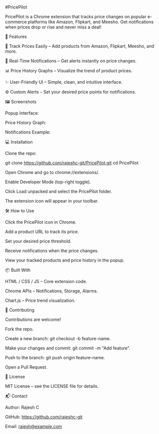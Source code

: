 #PricePilot

PricePilot is a Chrome extension that tracks price changes on popular e-commerce platforms like Amazon, Flipkart, and Meesho. Get notifications when prices drop or rise and never miss a deal!

🌟 Features

🚀 Track Prices Easily – Add products from Amazon, Flipkart, Meesho, and more.

🔔 Real-Time Notifications – Get alerts instantly on price changes.

📊 Price History Graphs – Visualize the trend of product prices.

✨ User-Friendly UI – Simple, clean, and intuitive interface.

⚙️ Custom Alerts – Set your desired price points for notifications.

🖼️ Screenshots

Popup Interface:


Price History Graph:


Notifications Example:


💻 Installation

Clone the repo:

git clone https://github.com/rajeshc-git/PricePilot.git
cd PricePilot


Open Chrome and go to chrome://extensions/.

Enable Developer Mode (top-right toggle).

Click Load unpacked and select the PricePilot folder.

The extension icon will appear in your toolbar.

🛠️ How to Use

Click the PricePilot icon in Chrome.

Add a product URL to track its price.

Set your desired price threshold.

Receive notifications when the price changes.

View your tracked products and price history in the popup.

📦 Built With

HTML / CSS / JS – Core extension code.

Chrome APIs – Notifications, Storage, Alarms.

Chart.js – Price trend visualization.

🤝 Contributing

Contributions are welcome!

Fork the repo.

Create a new branch: git checkout -b feature-name.

Make your changes and commit: git commit -m "Add feature".

Push to the branch: git push origin feature-name.

Open a Pull Request.

📄 License

MIT License – see the LICENSE file for details.

📬 Contact

Author: Rajesh C

GitHub: https://github.com/rajeshc-git

Email: rajesh@example.com
